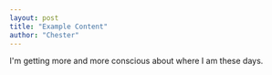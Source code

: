 ```yaml
---
layout: post
title: "Example Content"
author: "Chester"
---
```




I'm getting more and more conscious about where I am these days.